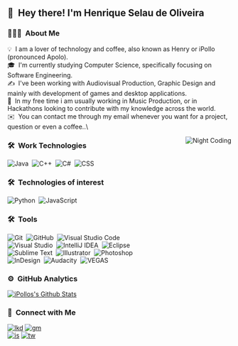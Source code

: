
## 👋 &nbsp;Hey there! I'm Henrique Selau de Oliveira

### 👨🏻‍💻 &nbsp;About Me

💡 &nbsp;I am a lover of technology and coffee, also known as Henry or iPollo (pronounced Apolo).\
🎓 &nbsp;I'm currently studying Computer Science, specifically focusing on Software Engineering.\
✍️ &nbsp;I've been working with Audiovisual Production, Graphic Design and mainly with development of games and desktop applications.\
📄 &nbsp;In my free time i am usually working in Music Production, or in Hackathons looking to contribute with my knowledge across the world.\
✉️ &nbsp;You can contact me through my email whenever you want for a project, question or even a coffee..\

<img alt="Night Coding" src="https://i.imgur.com/MfXGIDb.png" align="right"/>

### 🛠 &nbsp;Work Technologies

![Java](https://img.shields.io/badge/-Java-5c4196?style=flat&logo=Java&logoColor=FFA518)&nbsp;
![C++](https://img.shields.io/badge/-C++-5c4196?style=flat&logo=C%2B%2B&logoColor=94bf7c)&nbsp;
![C#](https://img.shields.io/badge/-CSharp-5c4196?style=flat&logo=C%2B%2B&logoColor=ce72fc)&nbsp;
![CSS](https://img.shields.io/badge/-CSS-5c4196?style=flat&logo=CSS3&logoColor=1572B6)&nbsp;

### 🛠 &nbsp;Technologies of interest

![Python](https://img.shields.io/badge/-Python-5c4196?style=flat&logo=python)&nbsp;
![JavaScript](https://img.shields.io/badge/-JavaScript-5c4196?style=flat&logo=javascript)&nbsp;

### 🛠 &nbsp;Tools

![Git](https://img.shields.io/badge/-Git-5c4196?style=flat&logo=git)&nbsp;
![GitHub](https://img.shields.io/badge/-GitHub-5c4196?style=flat&logo=github)&nbsp;
![Visual Studio Code](https://img.shields.io/badge/-Visual%20Studio%20Code-5c4196?style=flat&logo=visual-studio-code&logoColor=007ACC)&nbsp;\
![Visual Studio](https://img.shields.io/badge/-Visual%20Studio-5c4196?style=flat&logo=visual-studio)&nbsp;
![IntelliJ IDEA](https://img.shields.io/badge/-IntelliJ%20IDEA-5c4196?style=flat&logo=intellij-idea)&nbsp;
![Eclipse](https://img.shields.io/badge/-Eclipse-5c4196?style=flat&logo=eclipse-ide&logoColor=2C2255)&nbsp;\
![Sublime Text](https://img.shields.io/badge/-Sublime%20Text-5c4196?style=flat&logo=sublime-text)&nbsp;
![Illustrator](https://img.shields.io/badge/-Illustrator-5c4196?style=flat&logo=adobe-illustrator)&nbsp;
![Photoshop](https://img.shields.io/badge/-Photoshop-5c4196?style=flat&logo=adobe-photoshop)&nbsp;\
![InDesign](https://img.shields.io/badge/-InDesign-5c4196?style=flat&logo=adobe-indesign)&nbsp;
![Audacity](https://img.shields.io/badge/-Audacity-5c4196?style=flat&logo=audacity)&nbsp;
![VEGAS](https://img.shields.io/badge/-Vegas%20PRO-5c4196?style=flat&logo=youtube)&nbsp;

### ⚙️ &nbsp;GitHub Analytics

[![iPollos's Github Stats](https://github-readme-stats.vercel.app/api?username=iPollo&show_icons=true&theme=synthwave)](https://github.com/iPollo)

### 🤝 &nbsp;Connect with Me

[![lkd](https://img.shields.io/badge/-Henry-0077B5?style=flat-square&logo=Linkedin&logoColor=white)](https://www.linkedin.com/in/henrique-selau-de-oliveira-3096911a2)
[![gm](https://img.shields.io/badge/-hso.softwares@gmail.com-D14836?style=flat-square&logo=Gmail&logoColor=white)](https://www.google.com/intl/pt_br/gmail/about/)\
[![is](https://img.shields.io/badge/-@henriqueselau__-E4405F?style=flat-square&logo=Instagram&logoColor=white)](https://www.instagram.com/henriqueselau_s_)
[![tw](https://img.shields.io/badge/-@HenriqueSelau__-30beff?style=flat-square&logo=Twitter&logoColor=white)](https://twitter.com/HenriqueSelau_)


